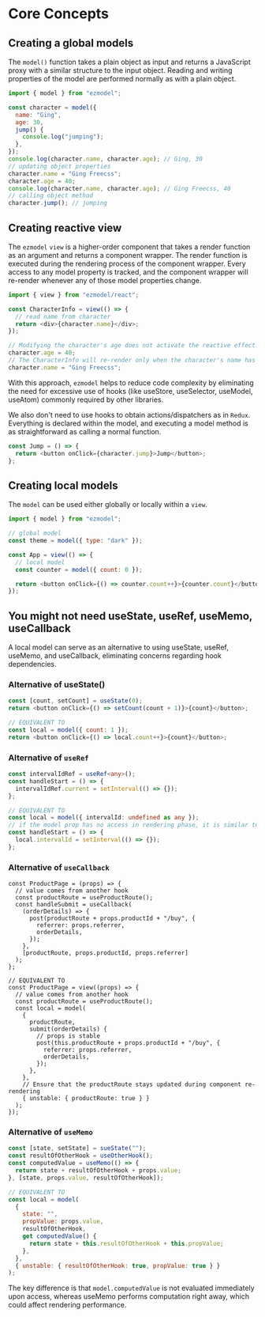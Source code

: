 # Core Concepts

## Creating a global models

The `model()` function takes a plain object as input and returns a JavaScript proxy with a similar structure to the input object. Reading and writing properties of the model are performed normally as with a plain object.

```js
import { model } from "ezmodel";

const character = model({
  name: "Ging",
  age: 30,
  jump() {
    console.log("jumping");
  },
});
console.log(character.name, character.age); // Ging, 30
// updating object properties
character.name = "Ging Freecss";
character.age = 40;
console.log(character.name, character.age); // Ging Freecss, 40
// calling object method
character.jump(); // jumping
```

## Creating reactive view

The `ezmodel` `view` is a higher-order component that takes a render function as an argument and returns a component wrapper. The render function is executed during the rendering process of the component wrapper. Every access to any model property is tracked, and the component wrapper will re-render whenever any of those model properties change.

```js
import { view } from "ezmodel/react";

const CharacterInfo = view(() => {
  // read name from character
  return <div>{character.name}</div>;
});

// Modifying the character's age does not activate the reactive effect.
character.age = 40;
// The CharacterInfo will re-render only when the character's name has been changed.
character.name = "Ging Freecss";
```

With this approach, `ezmodel` helps to reduce code complexity by eliminating the need for excessive use of hooks (like useStore, useSelector, useModel, useAtom) commonly required by other libraries.

We also don't need to use hooks to obtain actions/dispatchers as in `Redux`. Everything is declared within the model, and executing a model method is as straightforward as calling a normal function.

```js
const Jump = () => {
  return <button onClick={character.jump}>Jump</button>;
};
```

## Creating local models

The `model` can be used either globally or locally within a `view`.

```js
import { model } from "ezmodel";

// global model
const theme = model({ type: "dark" });

const App = view(() => {
  // local model
  const counter = model({ count: 0 });

  return <button onClick={() => counter.count++}>{counter.count}</button>;
});
```

## You might not need useState, useRef, useMemo, useCallback

A local model can serve as an alternative to using useState, useRef, useMemo, and useCallback, eliminating concerns regarding hook dependencies.

### Alternative of useState()

```js
const [count, setCount] = useState(0);
return <button onClick={() => setCount(count + 1)}>{count}</button>;

// EQUIVALENT TO
const local = model({ count: 1 });
return <button onClick={() => local.count++}>{count}</button>;
```

### Alternative of `useRef`

```ts
const intervalIdRef = useRef<any>();
const handleStart = () => {
  intervalIdRef.current = setInterval(() => {});
};

// EQUIVALENT TO
const local = model({ intervalId: undefined as any });
// if the model prop has no access in rendering phase, it is similar to useEef value
const handleStart = () => {
  local.intervalId = setInterval(() => {});
};
```

### Alternative of `useCallback`

```tsx
const ProductPage = (props) => {
  // value comes from another hook
  const productRoute = useProductRoute();
  const handleSubmit = useCallback(
    (orderDetails) => {
      post(productRoute + props.productId + "/buy", {
        referrer: props.referrer,
        orderDetails,
      });
    },
    [productRoute, props.productId, props.referrer]
  );
};

// EQUIVALENT TO
const ProductPage = view((props) => {
  // value comes from another hook
  const productRoute = useProductRoute();
  const local = model(
    {
      productRoute,
      submit(orderDetails) {
        // props is stable
        post(this.productRoute + props.productId + "/buy", {
          referrer: props.referrer,
          orderDetails,
        });
      },
    },
    // Ensure that the productRoute stays updated during component re-rendering
    { unstable: { productRoute: true } }
  );
});
```

### Alternative of `useMemo`

```js
const [state, setState] = sueState("");
const resultOfOtherHook = useOtherHook();
const computedValue = useMemo(() => {
  return state + resultOfOtherHook + props.value;
}, [state, props.value, resultOfOtherHook]);

// EQUIVALENT TO
const local = model(
  {
    state: "",
    propValue: props.value,
    resultOfOtherHook,
    get computedValue() {
      return state + this.resultOfOtherHook + this.propValue;
    },
  },
  { unstable: { resultOfOtherHook: true, propValue: true } }
);
```

The key difference is that `model.computedValue` is not evaluated immediately upon access, whereas useMemo performs computation right away, which could affect rendering performance.
